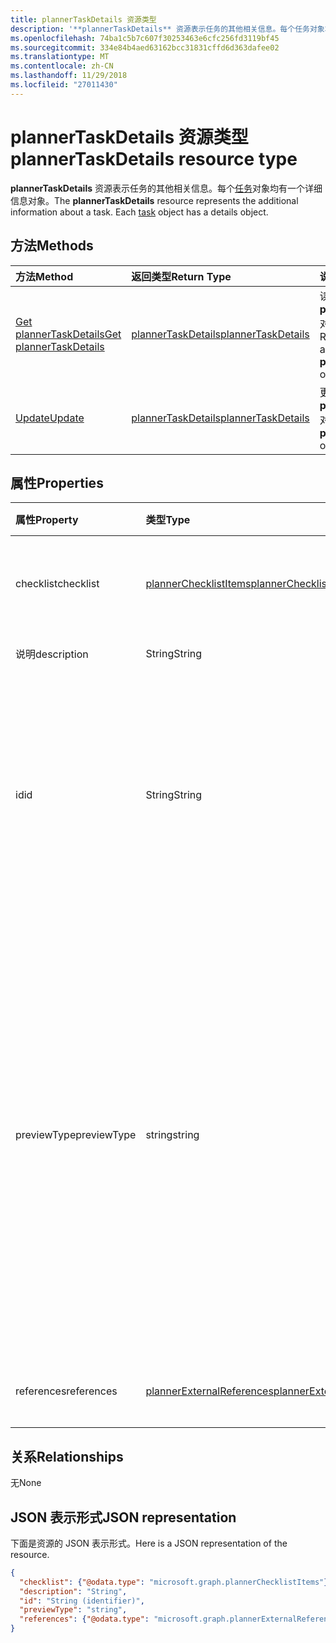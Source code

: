 ```yaml
---
title: plannerTaskDetails 资源类型
description: '**plannerTaskDetails** 资源表示任务的其他相关信息。每个任务对象均有一个详细信息对象。'
ms.openlocfilehash: 74ba1c5b7c607f30253463e6cfc256fd3119bf45
ms.sourcegitcommit: 334e84b4aed63162bcc31831cffd6d363dafee02
ms.translationtype: MT
ms.contentlocale: zh-CN
ms.lasthandoff: 11/29/2018
ms.locfileid: "27011430"
---
```

# <a name="plannertaskdetails-resource-type"></a><span data-ttu-id="0516a-104">plannerTaskDetails 资源类型</span><span class="sxs-lookup"><span data-stu-id="0516a-104">plannerTaskDetails resource type</span></span>

<span data-ttu-id="0516a-p102">**plannerTaskDetails** 资源表示任务的其他相关信息。每个[任务](plannertask.md)对象均有一个详细信息对象。</span><span class="sxs-lookup"><span data-stu-id="0516a-p102">The **plannerTaskDetails** resource represents the additional information about a task. Each [task](plannertask.md) object has a details object.</span></span>


## <a name="methods"></a><span data-ttu-id="0516a-107">方法</span><span class="sxs-lookup"><span data-stu-id="0516a-107">Methods</span></span>

| <span data-ttu-id="0516a-108">方法</span><span class="sxs-lookup"><span data-stu-id="0516a-108">Method</span></span>           | <span data-ttu-id="0516a-109">返回类型</span><span class="sxs-lookup"><span data-stu-id="0516a-109">Return Type</span></span>    |<span data-ttu-id="0516a-110">说明</span><span class="sxs-lookup"><span data-stu-id="0516a-110">Description</span></span>|
|:---------------|:--------|:----------|
|[<span data-ttu-id="0516a-111">Get plannerTaskDetails</span><span class="sxs-lookup"><span data-stu-id="0516a-111">Get plannerTaskDetails</span></span>](../api/plannertaskdetails-get.md) | [<span data-ttu-id="0516a-112">plannerTaskDetails</span><span class="sxs-lookup"><span data-stu-id="0516a-112">plannerTaskDetails</span></span>](plannertaskdetails.md) |<span data-ttu-id="0516a-113">读取 **plannerTaskDetails** 对象的属性和关系。</span><span class="sxs-lookup"><span data-stu-id="0516a-113">Read properties and relationships of **plannerTaskDetails** object.</span></span>|
|[<span data-ttu-id="0516a-114">Update</span><span class="sxs-lookup"><span data-stu-id="0516a-114">Update</span></span>](../api/plannertaskdetails-update.md) | [<span data-ttu-id="0516a-115">plannerTaskDetails</span><span class="sxs-lookup"><span data-stu-id="0516a-115">plannerTaskDetails</span></span>](plannertaskdetails.md)    |<span data-ttu-id="0516a-116">更新 **plannerTaskDetails** 对象。</span><span class="sxs-lookup"><span data-stu-id="0516a-116">Update **plannerTaskDetails** object.</span></span> |

## <a name="properties"></a><span data-ttu-id="0516a-117">属性</span><span class="sxs-lookup"><span data-stu-id="0516a-117">Properties</span></span>
| <span data-ttu-id="0516a-118">属性</span><span class="sxs-lookup"><span data-stu-id="0516a-118">Property</span></span>     | <span data-ttu-id="0516a-119">类型</span><span class="sxs-lookup"><span data-stu-id="0516a-119">Type</span></span>   |<span data-ttu-id="0516a-120">说明</span><span class="sxs-lookup"><span data-stu-id="0516a-120">Description</span></span>|
|:---------------|:--------|:----------|
|<span data-ttu-id="0516a-121">checklist</span><span class="sxs-lookup"><span data-stu-id="0516a-121">checklist</span></span>|[<span data-ttu-id="0516a-122">plannerChecklistItems</span><span class="sxs-lookup"><span data-stu-id="0516a-122">plannerChecklistItems</span></span>](plannerchecklistitems.md)|<span data-ttu-id="0516a-123">任务上的检查表项目集合。</span><span class="sxs-lookup"><span data-stu-id="0516a-123">The collection of checklist items on the task.</span></span>|
|<span data-ttu-id="0516a-124">说明</span><span class="sxs-lookup"><span data-stu-id="0516a-124">description</span></span>|<span data-ttu-id="0516a-125">String</span><span class="sxs-lookup"><span data-stu-id="0516a-125">String</span></span>|<span data-ttu-id="0516a-126">任务描述</span><span class="sxs-lookup"><span data-stu-id="0516a-126">Description of the task</span></span>|
|<span data-ttu-id="0516a-127">id</span><span class="sxs-lookup"><span data-stu-id="0516a-127">id</span></span>|<span data-ttu-id="0516a-128">String</span><span class="sxs-lookup"><span data-stu-id="0516a-128">String</span></span>| <span data-ttu-id="0516a-129">只读。</span><span class="sxs-lookup"><span data-stu-id="0516a-129">Read-only.</span></span> <span data-ttu-id="0516a-130">任务详细信息的 ID。</span><span class="sxs-lookup"><span data-stu-id="0516a-130">ID of the task details.</span></span> <span data-ttu-id="0516a-131">它是 28 字符长度和区分大小写。</span><span class="sxs-lookup"><span data-stu-id="0516a-131">It is 28 characters long and case-sensitive.</span></span> <span data-ttu-id="0516a-132">服务上执行[格式验证](planner-identifiers-disclaimer.md)。</span><span class="sxs-lookup"><span data-stu-id="0516a-132">[Format validation](planner-identifiers-disclaimer.md) is done on the service.</span></span>|
|<span data-ttu-id="0516a-133">previewType</span><span class="sxs-lookup"><span data-stu-id="0516a-133">previewType</span></span>|<span data-ttu-id="0516a-134">string</span><span class="sxs-lookup"><span data-stu-id="0516a-134">string</span></span>|<span data-ttu-id="0516a-135">这将设置显示任务的预览的类型。</span><span class="sxs-lookup"><span data-stu-id="0516a-135">This sets the type of preview that shows up on the task.</span></span> <span data-ttu-id="0516a-136">可能的值为： `automatic`， `noPreview`， `checklist`， `description`， `reference`。</span><span class="sxs-lookup"><span data-stu-id="0516a-136">The possible values are: `automatic`, `noPreview`, `checklist`, `description`, `reference`.</span></span> <span data-ttu-id="0516a-137">当设置为`automatic`显示的预览选择应用程序查看任务。</span><span class="sxs-lookup"><span data-stu-id="0516a-137">When set to `automatic` the displayed preview is chosen by the app viewing the task.</span></span>|
|<span data-ttu-id="0516a-138">references</span><span class="sxs-lookup"><span data-stu-id="0516a-138">references</span></span>|[<span data-ttu-id="0516a-139">plannerExternalReferences</span><span class="sxs-lookup"><span data-stu-id="0516a-139">plannerExternalReferences</span></span>](plannerexternalreferences.md)|<span data-ttu-id="0516a-140">任务上的引用集合。</span><span class="sxs-lookup"><span data-stu-id="0516a-140">The collection of references on the task.</span></span>|

## <a name="relationships"></a><span data-ttu-id="0516a-141">关系</span><span class="sxs-lookup"><span data-stu-id="0516a-141">Relationships</span></span>
<span data-ttu-id="0516a-142">无</span><span class="sxs-lookup"><span data-stu-id="0516a-142">None</span></span>


## <a name="json-representation"></a><span data-ttu-id="0516a-143">JSON 表示形式</span><span class="sxs-lookup"><span data-stu-id="0516a-143">JSON representation</span></span>
<span data-ttu-id="0516a-144">下面是资源的 JSON 表示形式。</span><span class="sxs-lookup"><span data-stu-id="0516a-144">Here is a JSON representation of the resource.</span></span>

<!--{
  "blockType": "resource",
  "optionalProperties": [],
  "baseType": "microsoft.graph.entity",
  "@odata.type": "microsoft.graph.plannerTaskDetails"
}-->

```json
{
  "checklist": {"@odata.type": "microsoft.graph.plannerChecklistItems"},
  "description": "String",
  "id": "String (identifier)",
  "previewType": "string",
  "references": {"@odata.type": "microsoft.graph.plannerExternalReferences"}
}

```

<!-- uuid: 8fcb5dbc-d5aa-4681-8e31-b001d5168d79
2015-10-25 14:57:30 UTC -->
<!-- {
  "type": "#page.annotation",
  "description": "plannerTaskDetails resource",
  "keywords": "",
  "section": "documentation",
  "tocPath": ""
}-->
